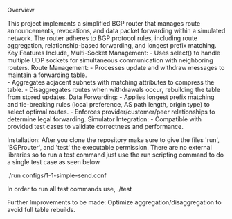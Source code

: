 Overview

This project implements a simplified BGP router that manages route announcements, revocations, and data packet forwarding within a simulated network.
The router adheres to BGP protocol rules, including route aggregation, relationship-based forwarding, and longest prefix matching.
Key Features Include, 
Multi-Socket Management:
    - Uses select() to handle multiple UDP sockets for simultaneous communication with neighboring routers.
Route Management:
    - Processes update and withdraw messages to maintain a forwarding table.  
    - Aggregates adjacent subnets with matching attributes to compress the table.
    - Disaggregates routes when withdrawals occur, rebuilding the table from stored updates.
Data Forwarding:
    - Applies longest prefix matching and tie-breaking rules (local preference, AS path length, origin type) to select optimal routes.
    - Enforces provider/customer/peer relationships to determine legal forwarding.
Simulator Integration: 
    - Compatible with provided test cases to validate correctness and performance.

Installation:
After you clone the repository make sure to give the files 'run', 'BGProuter', and 'test' the executable permission. There are no external libraries so to run a test command just use the run scripting command to do a single test case as seen below

./run configs/1-1-simple-send.conf

In order to run all test commands use, 
./test

Further Improvements to be made:
    Optimize aggregation/disaggregation to avoid full table rebuilds.

